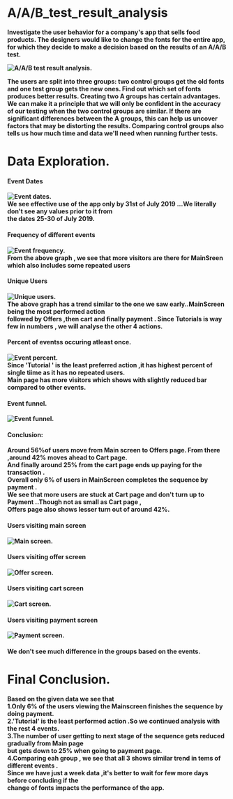 # A/A/B_test_result_analysis

<b>Investigate the user behavior for a company's app that sells food products.
The designers would like to change the fonts for the entire app, for which they decide to make a decision based on the results of an A/A/B test.   

![A/A/B test result analysis.](images/food_company_aab.jpg 'A/A/B test result analysis.')   

<b>The users are split into three groups: two control groups get the old fonts and one test group gets the new ones. Find out which set of fonts produces better results.
<b>Creating two A groups has certain advantages. We can make it a principle that we will only be confident in the accuracy of our testing when the two control groups are similar. If there are significant differences between the A groups, this can help us uncover factors that may be distorting the results. Comparing control groups also tells us how much time and data we'll need when running further tests.   

# Data Exploration.   

#### Event Dates
![Event dates.](images/aab_event_dates.png 'Event dates.')  
<b>We see effective use of the app only by 31st of July 2019 ...We literally don't see any values prior to it from   
the dates 25-30 of July 2019.  

#### Frequency of different events  
![Event frequency.](images/aab_event_frequency.png 'Event frequency.')   
<b> From the above graph , we see that more visitors are there for MainSreen which also includes some repeated users

#### Unique Users
![Unique users.](images/aab_unique_user.png 'Unique users.')   
<b>The above graph has a trend similar to the one we saw early..MainScreen being the most performed action  
followed by Offers ,then cart and finally payment . Since Tutorials is way few in numbers , we will analyse the other 4 actions.  

#### Percent of eventss occuring atleast once.  
![Event percent.](images/aab_action_percent.png 'Event percent.')   
<b> Since 'Tutorial ' is the least preferred action ,it has highest percent of single tiime as it has no repeated users.  
Main page has more visitors which shows with slightly reduced bar compared to other events.   

#### Event funnel.  
![Event funnel.](images/event_funnel.png 'Event funnel.')   
#### Conclusion:  
Around 56%of users move from Main screen to Offers page. From there ,around 42% moves ahead to Cart page.  
And finally around 25% from the cart page ends up paying for the transaction .  
Overall only 6% of users in MainScreen completes the sequence by payment .   
We see that more users are stuck at Cart page and don't turn up to Payment ..Though not as small as Cart page ,  
Offers page also shows lesser turn out of around 42%.  

#### Users visiting main screen
![Main screen.](images/users_main.png 'Main screen.')  

#### Users visiting offer screen
![Offer screen.](images/users_offer.png 'Offers screen.')  

#### Users visiting cart screen
![Cart screen.](images/users_cart.png 'Cart screen.')  

#### Users visiting payment screen
![Payment screen.](images/aab_users_payment.png 'Payment screen.')   
#### We don't see much difference in the groups based on the events.

# Final Conclusion.   
Based on the given data we see that  
1.Only 6% of the users viewing the Mainscreen finishes the sequence by doing payment.  
2.'Tutorial' is the least performed action .So we continued analysis with the rest 4 events.  
3.The number of user getting to next stage of the sequence gets reduced gradually from Main page  
but gets down to 25% when going to payment page.   
4.Comparing eah group , we see that all 3 shows similar trend in tems of different events .  
Since we have just a week data ,it's better to wait for few more days before concluding if the   
change of fonts impacts the performance of the app.





